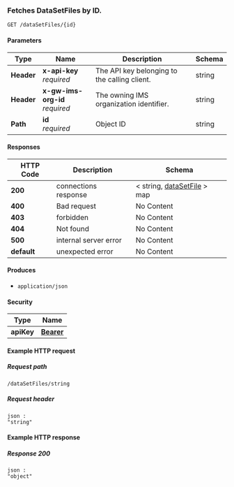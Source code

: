 
<a name="get_data_set_file_by_id"></a>
### Fetches DataSetFiles by ID.
```
GET /dataSetFiles/{id}
```


#### Parameters

|Type|Name|Description|Schema|
|---|---|---|---|
|**Header**|**x-api-key**  <br>*required*|The API key belonging to the calling client.|string|
|**Header**|**x-gw-ims-org-id**  <br>*required*|The owning IMS organization identifier.|string|
|**Path**|**id**  <br>*required*|Object ID|string|


#### Responses

|HTTP Code|Description|Schema|
|---|---|---|
|**200**|connections response|< string, [dataSetFile](../definitions/dataSetFile.md#datasetfile) > map|
|**400**|Bad request|No Content|
|**403**|forbidden|No Content|
|**404**|Not found|No Content|
|**500**|internal server error|No Content|
|**default**|unexpected error|No Content|


#### Produces

* `application/json`


#### Security

|Type|Name|
|---|---|
|**apiKey**|**[Bearer](security.md#bearer)**|


#### Example HTTP request

##### Request path
```
/dataSetFiles/string
```


##### Request header
```
json :
"string"
```


#### Example HTTP response

##### Response 200
```
json :
"object"
```



